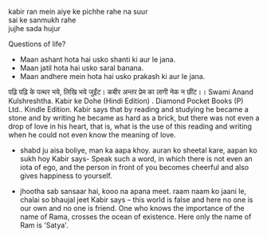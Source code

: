 kabir ran mein aiye ke pichhe rahe na suur    
sai ke sanmukh rahe   
jujhe sada hujur     


Questions of life?
- Maan ashant hota hai usko shanti ki aur le jana.
- Maan jatil hota hai usko saral banana.
- Maan andhere mein hota hai usko prakash ki aur le jana.



पढ़ि पढ़ि के पत्थर भये, लिखि भये जुईंट। कबीर अन्तर प्रेम का लागी नेक न छींट।।
Swami Anand Kulshreshtha. Kabir ke Dohe (Hindi Edition) . Diamond Pocket Books (P) Ltd.. Kindle Edition. 
Kabir says that by reading and studying he became a stone and by writing he became as hard as a brick, but there was not even a drop of love in his heart, that is, what is the use of this reading and writing when he could not even know the meaning of love.


- shabd ju aisa boliye, man ka aapa khoy. auran ko sheetal kare, aapan ko sukh hoy
Kabir says- Speak such a word, in which there is not even an iota of ego, and the person in front of you becomes cheerful and also gives happiness to yourself.

- jhootha sab sansaar hai, kooo na apana meet. raam naam ko jaani le, chalai so bhaujal jeet
Kabir says – this world is false and here no one is our own and no one is friend. One who knows the importance of the name of Rama, crosses the ocean of existence. Here only the name of Ram is 'Satya'.



